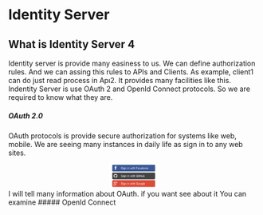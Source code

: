 # Identity Server

## What is Identity Server 4 
Identity server is provide many easiness to us. We can define authorization rules. And we can assing this rules to APIs and Clients. As example, client1 can do just read process in Apı2. It provides many facilities like this. Indentity Server is use OAuth 2 and OpenId Connect protocols. So we are required to know what they are.
##### OAuth 2.0
OAuth protocols is provide secure authorization for systems like web, mobile. We are seeing many instances in daily life as sign in to any web sites. 
<div align="center">
<img src="https://github.com/ikbalkazanc/Asp.NetCore-IdentityServer4/blob/master/image/bootstrap-social.png" alt="Logo" width="20%" height="20%">
  </div>
I will tell many information about OAuth. if you want see about it You can examine 
##### OpenId Connect
